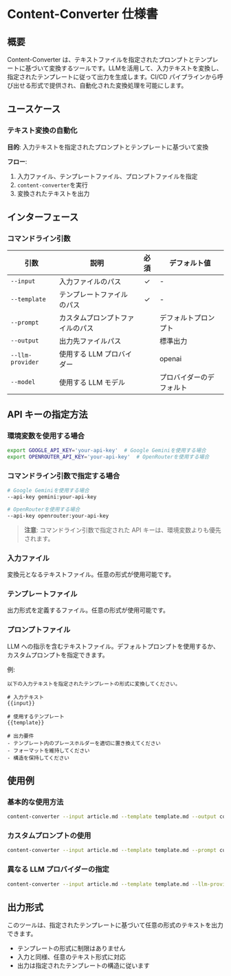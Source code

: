 # Content-Converter 仕様書

## 概要

Content-Converter は、テキストファイルを指定されたプロンプトとテンプレートに基づいて変換するツールです。LLMを活用して、入力テキストを変換し、指定されたテンプレートに従って出力を生成します。CI/CD パイプラインから呼び出せる形式で提供され、自動化された変換処理を可能にします。

## ユースケース

### テキスト変換の自動化

**目的**: 入力テキストを指定されたプロンプトとテンプレートに基づいて変換

**フロー**:

1. 入力ファイル、テンプレートファイル、プロンプトファイルを指定
2. `content-converter`を実行
3. 変換されたテキストを出力

## インターフェース

### コマンドライン引数

| 引数             | 説明                             | 必須 | デフォルト値             |
| ---------------- | -------------------------------- | :--: | ------------------------ |
| `--input`        | 入力ファイルのパス               |  ✓   | -                        |
| `--template`     | テンプレートファイルのパス       |  ✓   | -                        |
| `--prompt`       | カスタムプロンプトファイルのパス |      | デフォルトプロンプト     |
| `--output`       | 出力先ファイルパス               |      | 標準出力                 |
| `--llm-provider` | 使用する LLM プロバイダー        |      | openai                   |
| `--model`        | 使用する LLM モデル              |      | プロバイダーのデフォルト |

## API キーの指定方法

### 環境変数を使用する場合

```bash
export GOOGLE_API_KEY='your-api-key'  # Google Geminiを使用する場合
export OPENROUTER_API_KEY='your-api-key'  # OpenRouterを使用する場合
```

### コマンドライン引数で指定する場合

```bash
# Google Geminiを使用する場合
--api-key gemini:your-api-key

# OpenRouterを使用する場合
--api-key openrouter:your-api-key
```

> **注意**: コマンドライン引数で指定された API キーは、環境変数よりも優先されます。

### 入力ファイル

変換元となるテキストファイル。任意の形式が使用可能です。

### テンプレートファイル

出力形式を定義するファイル。任意の形式が使用可能です。

### プロンプトファイル

LLM への指示を含むテキストファイル。デフォルトプロンプトを使用するか、カスタムプロンプトを指定できます。

例:

```text
以下の入力テキストを指定されたテンプレートの形式に変換してください。

# 入力テキスト
{{input}}

# 使用するテンプレート
{{template}}

# 出力要件
- テンプレート内のプレースホルダーを適切に置き換えてください
- フォーマットを維持してください
- 構造を保持してください
```

## 使用例

### 基本的な使用方法

```bash
content-converter --input article.md --template template.md --output converted.md
```

### カスタムプロンプトの使用

```bash
content-converter --input article.md --template template.md --prompt custom_prompt.txt --output converted.md
```

### 異なる LLM プロバイダーの指定

```bash
content-converter --input article.md --template template.md --llm-provider gemini --model gemini-pro --output converted.md
```

## 出力形式

このツールは、指定されたテンプレートに基づいて任意の形式のテキストを出力できます。

- テンプレートの形式に制限はありません
- 入力と同様、任意のテキスト形式に対応
- 出力は指定されたテンプレートの構造に従います

